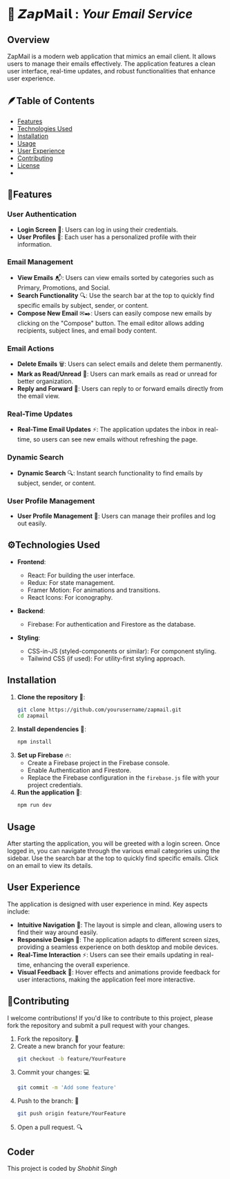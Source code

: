 # 📧 𝙕𝙖𝙥𝗠𝗮𝗶𝗹 : ***Your Email Service***

## Overview

ZapMail is a modern web application that mimics an email client. It allows users to manage their emails effectively. The application features a clean user interface, real-time updates, and robust functionalities that enhance user experience.

## 🪶Table of Contents

- [Features](#features)
- [Technologies Used](#technologies-used)
- [Installation](#installation)
- [Usage](#usage)
- [User Experience](#user-experience)
- [Contributing](#contributing)
- [License](#license)
- 
## 🌟Features

### User Authentication
- **Login Screen** 🔑: Users can log in using their credentials.
- **User Profiles** 👤: Each user has a personalized profile with their information.

### Email Management
- **View Emails** 📬: Users can view emails sorted by categories such as Primary, Promotions, and Social.
- **Search Functionality** 🔍: Use the search bar at the top to quickly find specific emails by subject, sender, or content.
- **Compose New Email** ✉✒️: Users can easily compose new emails by clicking on the "Compose" button. The email editor allows adding recipients, subject lines, and email body content.

### Email Actions
- **Delete Emails** 🗑️: Users can select emails and delete them permanently.
- **Mark as Read/Unread** 📖: Users can mark emails as read or unread for better organization.
- **Reply and Forward** 💬: Users can reply to or forward emails directly from the email view.

### Real-Time Updates
- **Real-Time Email Updates** ⚡: The application updates the inbox in real-time, so users can see new emails without refreshing the page.

### Dynamic Search
- **Dynamic Search** 🔍: Instant search functionality to find emails by subject, sender, or content.

### User Profile Management
- **User Profile Management** 👤: Users can manage their profiles and log out easily.


## ⚙️Technologies Used

- **Frontend**:
  - React: For building the user interface.
  - Redux: For state management.
  - Framer Motion: For animations and transitions.
  - React Icons: For iconography.

- **Backend**:
  - Firebase: For authentication and Firestore as the database.

- **Styling**:
  - CSS-in-JS (styled-components or similar): For component styling.
  - Tailwind CSS (if used): For utility-first styling approach.

## Installation

1. **Clone the repository** 📂:
   ```bash
   git clone https://github.com/yourusername/zapmail.git
   cd zapmail
2. **Install dependencies** 🔧:
   ```bash
   npm install
3. **Set up Firebase** 🔥:
   - Create a Firebase project in the Firebase console.
   - Enable Authentication and Firestore.
   - Replace the Firebase configuration in the `firebase.js` file with your project credentials.
4. **Run the application** 🚀:
   ```bash
   npm run dev

## Usage

After starting the application, you will be greeted with a login screen. Once logged in, you can navigate through the various email categories using the sidebar. Use the search bar at the top to quickly find specific emails. Click on an email to view its details.

## User Experience

The application is designed with user experience in mind. Key aspects include:

- **Intuitive Navigation** 🧭: The layout is simple and clean, allowing users to find their way around easily.
- **Responsive Design** 📱: The application adapts to different screen sizes, providing a seamless experience on both desktop and mobile devices.
- **Real-Time Interaction** ⚡: Users can see their emails updating in real-time, enhancing the overall experience.
- **Visual Feedback** 👀: Hover effects and animations provide feedback for user interactions, making the application feel more interactive.

## 🤝Contributing

I welcome contributions! If you'd like to contribute to this project, please fork the repository and submit a pull request with your changes.

1. Fork the repository. 🍴
2. Create a new branch for your feature:
   ```bash
   git checkout -b feature/YourFeature
3. Commit your changes: 💻
   ```bash
   git commit -m 'Add some feature'
4. Push to the branch: 🚀
   ```bash
   git push origin feature/YourFeature
5. Open a pull request. 🔍

## Coder
This project is coded by *Shobhit Singh*
